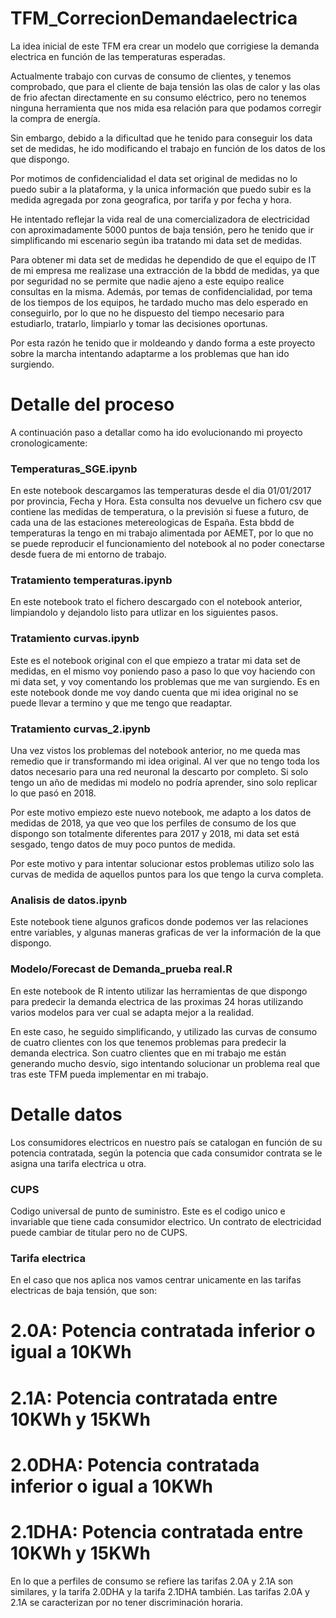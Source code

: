# TFM_CorrecionDemandaelectrica

La idea inicial de este TFM era crear un modelo que corrigiese la demanda electrica en función de las temperaturas esperadas. 

Actualmente trabajo con curvas de consumo de clientes, y tenemos comprobado, que para el cliente de baja tensión las olas de calor y las olas de frio afectan directamente en su consumo eléctrico, pero no tenemos ninguna herramienta que nos mida esa relación para que podamos corregir la compra de energía.

Sin embargo, debido a la dificultad que he tenido para conseguir los data set de medidas, he ido modificando el trabajo en función de los datos de los que dispongo.

Por motimos de confidencialidad el data set original de medidas no lo puedo subir a la plataforma, y la unica información que puedo subir es la medida agregada por zona geografica, por tarifa y por fecha y hora. 

He intentado reflejar la vida real de una comercializadora de electricidad con aproximadamente 5000 puntos de baja tensión, pero he tenido que ir simplificando mi escenario según iba tratando mi data set de medidas. 

Para obtener mi data set de medidas he dependido de que el equipo de IT de mi empresa me realizase una extracción de la bbdd de medidas, ya que por seguridad no se permite que nadie ajeno a este equipo realice consultas en la misma. Además, por temas de confidencialidad, por tema de los tiempos de los equipos, he tardado mucho mas delo esperado en conseguirlo, por lo que no he dispuesto del tiempo necesario para estudiarlo, tratarlo, limpiarlo y tomar las decisiones oportunas.

Por esta razón he tenido que ir moldeando y dando forma a este proyecto sobre la marcha intentando adaptarme a los problemas que han ido surgiendo.

# Detalle del proceso

A continuación paso a detallar como ha ido evolucionando mi proyecto cronologicamente: 

### Temperaturas_SGE.ipynb

En este notebook descargamos las temperaturas desde el dia 01/01/2017 por provincia, Fecha y Hora. Esta consulta nos devuelve un fichero csv que contiene las medidas de temperatura, o la previsión si fuese a futuro, de cada una de las estaciones metereologicas de España. Esta bbdd de temperaturas la tengo en mi trabajo alimentada por AEMET, por lo que no se puede reproducir el funcionamiento del notebook al no poder conectarse desde fuera de mi entorno de trabajo.

### Tratamiento temperaturas.ipynb

En este notebook trato el fichero descargado con el notebook anterior, limpiandolo y dejandolo listo para utlizar en los siguientes pasos.

### Tratamiento curvas.ipynb

Este es el notebook original con el que empiezo a tratar mi data set de medidas, en el mismo voy poniendo paso a paso lo que voy haciendo con mi data set, y voy comentando los problemas que me van surgiendo. Es en este notebook donde me voy dando cuenta que mi idea original no se puede llevar a termino y que me tengo que readaptar.

### Tratamiento curvas_2.ipynb

Una vez vistos los problemas del notebook anterior, no me queda mas remedio que ir transformando mi idea original. Al ver que no tengo toda los datos necesario para una red neuronal la descarto por completo. Si solo tengo un año de medidas mi modelo no podría aprender, sino solo replicar lo que pasó en 2018.

Por este motivo empiezo este nuevo notebook, me adapto a los datos de medidas de 2018, ya que veo que los perfiles de consumo de los que dispongo son totalmente diferentes para 2017 y 2018, mi data set está sesgado, tengo datos de muy poco puntos de medida. 

Por este motivo y para intentar solucionar estos problemas utilizo solo las curvas de medida de aquellos puntos para los que tengo la curva completa.

### Analisis de datos.ipynb

Este notebook tiene algunos graficos donde podemos ver las relaciones entre variables, y algunas maneras graficas de ver la información de la que dispongo.

### Modelo/Forecast de Demanda_prueba real.R

En este notebook de R intento utilizar las herramientas de que dispongo para predecir la demanda electrica de las proximas 24 horas utilizando varios modelos para ver cual se adapta mejor a la realidad.

En este caso, he seguido simplificando, y utilizado las curvas de consumo de cuatro clientes con los que tenemos problemas para predecir la demanda electrica. Son cuatro clientes que en mi trabajo me están generando mucho desvío, sigo intentando solucionar un problema real que tras este TFM pueda implementar en mi trabajo.

# Detalle datos

Los consumidores electricos en nuestro país se catalogan en función de su potencia contratada, según la potencia que cada consumidor contrata se le asigna una tarifa electrica u otra. 

### CUPS

Codigo universal de punto de suministro. Este es el codigo unico e invariable que tiene cada consumidor electrico. Un contrato de electricidad puede cambiar de titular pero no de CUPS. 

### Tarifa electrica

En el caso que nos aplica nos vamos centrar unicamente en las tarifas electricas de baja tensión, que son:

# 2.0A: Potencia contratada inferior o igual a 10KWh
# 2.1A: Potencia contratada entre 10KWh y 15KWh
# 2.0DHA: Potencia contratada inferior o igual a 10KWh
# 2.1DHA: Potencia contratada entre 10KWh y 15KWh

En lo que a perfiles de consumo se refiere las tarifas 2.0A y 2.1A son similares, y la tarifa 2.0DHA y la tarifa 2.1DHA también. Las tarifas 2.0A y 2.1A se caracterizan por no tener discriminación horaria.

